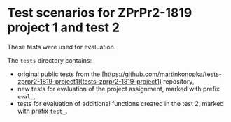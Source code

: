 # Test scenarios for ZPrPr2-1819 project 1 and test 2

These tests were used for evaluation.

The `tests` directory contains:
* original public tests from the [https://github.com/martinkonopka/tests-zprpr2-1819-project1](tests-zprpr2-1819-project1) repository,
* new tests for evaluation of the project assignment, marked with prefix `eval_`,
* tests for evaluation of additional functions created in the test 2, marked with prefix `test_`.
